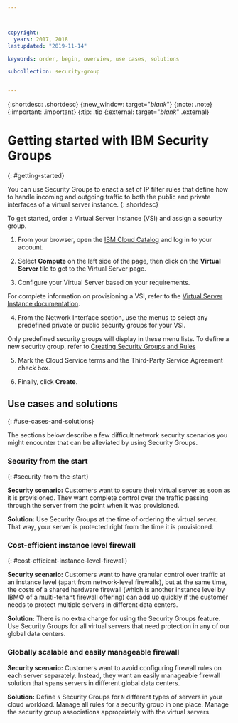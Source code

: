 ```yaml
---



copyright:
  years: 2017, 2018
lastupdated: "2019-11-14"

keywords: order, begin, overview, use cases, solutions

subcollection: security-group


---
```


{:shortdesc: .shortdesc}
{:new_window: target="_blank_"}
{:note: .note}
{:important: .important}
{:tip: .tip
{:external: target="_blank_" .external}

# Getting started with IBM Security Groups
{: #getting-started}

You can use Security Groups to enact a set of IP filter rules that define how to handle incoming and outgoing traffic to both the public and private interfaces of a virtual server instance.
{: shortdesc}

To get started, order a Virtual Server Instance (VSI) and assign a security group.

1. From your browser, open the [IBM Cloud Catalog](https://cloud.ibm.com/catalog) and log in to your account.

2. Select **Compute** on the left side of the page, then click on the **Virtual Server** tile to get to the Virtual Server page.

3. Configure your Virtual Server based on your requirements.

  For complete information on provisioning a VSI, refer to the [Virtual Server Instance documentation](/docs/vsi?topic=virtual-servers-getting-started-tutorial#getting-started-tutorial).

4. From the Network Interface section, use the menus to select any predefined private or public security groups for your VSI.

  Only predefined security groups will display in these menu lists. To define a new security group, refer to [Creating Security Groups and Rules](/docs/security-groups?topic=security-groups-creating-security-groups)

5. Mark the Cloud Service terms and the Third-Party Service Agreement check box.

6. Finally, click **Create**.

## Use cases and solutions
{: #use-cases-and-solutions}

The sections below describe a few difficult network security scenarios you might encounter that can be alleviated by using Security Groups.

### Security from the start
{: #security-from-the-start}

**Security scenario:** Customers want to secure their virtual server as soon as it is provisioned. They want complete control over the traffic passing through the server from the point when it was provisioned.

**Solution:** Use Security Groups at the time of ordering the virtual server. That way, your server is protected right from the time it is provisioned.

### Cost-efficient instance level firewall
{: #cost-efficient-instance-level-firewall}

**Security scenario:** Customers want to have granular control over traffic at an instance level (apart from network-level firewalls), but at the same time, the costs of a shared hardware firewall (which is another instance level by IBM© of a multi-tenant firewall offering) can add up quickly if the customer needs to protect multiple servers in different data centers.

**Solution:** There is no extra charge for using the Security Groups feature. Use Security Groups for all virtual servers that need protection in any of our global data centers.

### Globally scalable and easily manageable firewall
**Security scenario:** Customers want to avoid configuring firewall rules on each server separately. Instead, they want an easily manageable firewall solution that spans servers in different global data centers.

**Solution:** Define `N` Security Groups for `N` different types of servers in your cloud workload. Manage all rules for a security group in one place. Manage the security group associations appropriately with the virtual servers.
